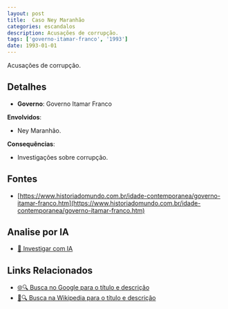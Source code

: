 ```yaml
---
layout: post
title:  Caso Ney Maranhão
categories: escandalos
description: Acusações de corrupção.
tags: ['governo-itamar-franco', '1993']
date: 1993-01-01
---
```


Acusações de corrupção.

## Detalhes
- **Governo**: Governo Itamar Franco

**Envolvidos**:
- Ney Maranhão.


**Consequências**:
- Investigações sobre corrupção.


## Fontes
- [https://www.historiadomundo.com.br/idade-contemporanea/governo-itamar-franco.htm](https://www.historiadomundo.com.br/idade-contemporanea/governo-itamar-franco.htm)


## Analise por IA
- [🤖 Investigar com IA](https://www.perplexity.ai/search?q=Caso%20Ney%20Maranh%C3%A3o%20Acusa%C3%A7%C3%B5es%20de%20corrup%C3%A7%C3%A3o.%20Governo%20Itamar%20Franco)

## Links Relacionados
- [🌐🔍 Busca no Google para o título e descrição](https://www.google.com/search?q=Caso%20Ney%20Maranh%C3%A3o%20Acusa%C3%A7%C3%B5es%20de%20corrup%C3%A7%C3%A3o.%20Governo%20Itamar%20Franco)
- [📖🔍 Busca na Wikipedia para o título e descrição](https://pt.wikipedia.org/w/index.php?search=Caso%20Ney%20Maranh%C3%A3o%20Acusa%C3%A7%C3%B5es%20de%20corrup%C3%A7%C3%A3o.%20Governo%20Itamar%20Franco)


